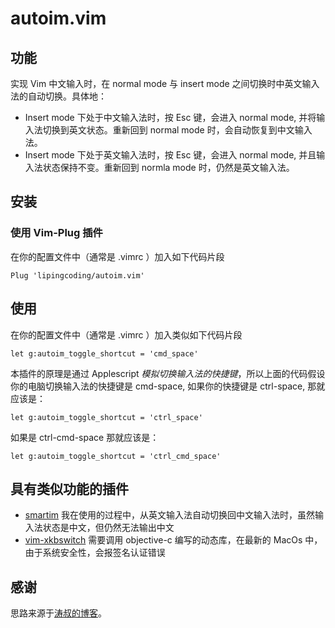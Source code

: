 # autoim.vim
## 功能
实现 Vim 中文输入时，在 normal mode 与 insert mode 之间切换时中英文输入法的自动切换。具体地：
- Insert mode 下处于中文输入法时，按 Esc 键，会进入 normal mode, 并将输入法切换到英文状态。重新回到 normal mode 时，会自动恢复到中文输入法。
- Insert mode 下处于英文输入法时，按 Esc 键，会进入 normal mode, 并且输入法状态保持不变。重新回到 normla mode 时，仍然是英文输入法。
## 安装
### 使用 Vim-Plug 插件
在你的配置文件中（通常是 .vimrc ）加入如下代码片段
```
Plug 'lipingcoding/autoim.vim'

```


## 使用
在你的配置文件中（通常是 .vimrc ）加入类似如下代码片段
```
let g:autoim_toggle_shortcut = 'cmd_space'
```
本插件的原理是通过 Applescript *模拟切换输入法的快捷键*，所以上面的代码假设你的电脑切换输入法的快捷键是 cmd-space, 如果你的快捷键是 ctrl-space, 那就应该是：
```
let g:autoim_toggle_shortcut = 'ctrl_space'
```
如果是 ctrl-cmd-space 那就应该是：
```
let g:autoim_toggle_shortcut = 'ctrl_cmd_space'
```

## 具有类似功能的插件
- [smartim](https://github.com/ybian/smartim)
我在使用的过程中，从英文输入法自动切换回中文输入法时，虽然输入法状态是中文，但仍然无法输出中文
- [vim-xkbswitch](https://github.com/lyokha/vim-xkbswitch)
需要调用 objective-c 编写的动态库，在最新的 MacOs 中，由于系统安全性，会报签名认证错误

## 感谢
思路来源于[涛叔的博客](https://taoshu.in/vim/vim-auto-im.html)。
